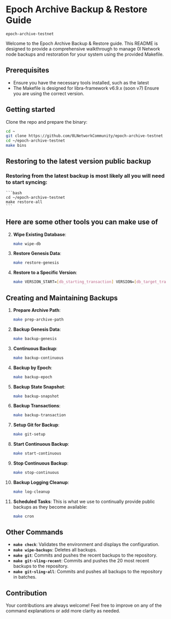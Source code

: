 # Epoch Archive Backup & Restore Guide

`epoch-archive-testnet`

Welcome to the Epoch Archive Backup & Restore guide. This README is designed to provide a comprehensive walkthrough to manage 0l Network node backups and restoration for your system using the provided Makefile.

## Prerequisites

- Ensure you have the necessary tools installed, such as the latest
- The Makefile is designed for libra-framework v6.9.x (soon v7) Ensure you are using the correct version.

## Getting started

  Clone the repo and prepare the binary:
  ```bash
  cd ~
  git clone https://github.com/0LNetworkCommunity/epoch-archive-testnet
  cd ~/epoch-archive-testnet
  make bins
  ```


## Restoring to the latest version public backup

### Restoring from the latest backup is most likely all you will need to start syncing:
    ```bash
    cd ~/epoch-archive-testnet
    make restore-all
    ```

## Here are some other tools you can make use of
  
2. **Wipe Existing Database**:
    ```bash
    make wipe-db
    ```

3. **Restore Genesis Data**:
    ```bash
    make restore-genesis
    ```

4. **Restore to a Specific Version**:
    ```bash
    make VERSION_START=[db_starting_transaction] VERSION=[db_target_transaction] restore-latest
    ```


## Creating and Maintaining Backups

1. **Prepare Archive Path**:
    ```bash
    make prep-archive-path
    ```

2. **Backup Genesis Data**:
    ```bash
    make backup-genesis
    ```

3. **Continuous Backup**:
    ```bash
    make backup-continuous
    ```

4. **Backup by Epoch**:
    ```bash
    make backup-epoch
    ```

5. **Backup State Snapshot**:
    ```bash
    make backup-snapshot
    ```

6. **Backup Transactions**:
    ```bash
    make backup-transaction
    ```

7. **Setup Git for Backup**:
    ```bash
    make git-setup
    ```

8. **Start Continuous Backup**:
    ```bash
    make start-continuous
    ```

9. **Stop Continuous Backup**:
    ```bash
    make stop-continuous
    ```

10. **Backup Logging Cleanup**:
    ```bash
    make log-cleanup
    ```

11. **Scheduled Tasks**:
    This is what we use to continually provide public backups as they become available:
    ```bash
    make cron
    ```

## Other Commands

- **`make check`**: Validates the environment and displays the configuration.
- **`make wipe-backups`**: Deletes all backups.
- **`make git`**: Commits and pushes the recent backups to the repository.
- **`make git-sling-recent`**: Commits and pushes the 20 most recent backups to the repository.
- **`make git-sling-all`**: Commits and pushes all backups to the repository in batches.

## Contribution

Your contributions are always welcome! Feel free to improve on any of the command explanations or add more clarity as needed.
